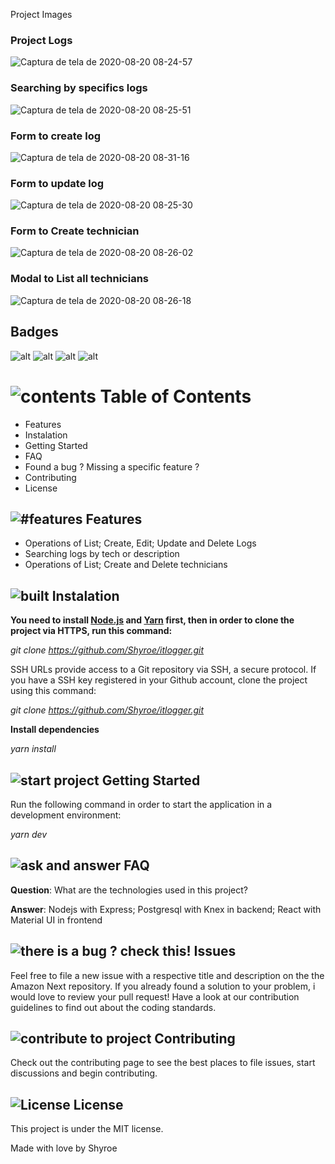 ﻿Project Images

### Project Logs

![Captura de tela de 2020-08-20 08-24-57](https://user-images.githubusercontent.com/32007101/90766078-5de3d800-e2c1-11ea-9b2d-13c4ab213f62.png)

### Searching by specifics logs

![Captura de tela de 2020-08-20 08-25-51](https://user-images.githubusercontent.com/32007101/90766160-7eac2d80-e2c1-11ea-9157-9a918b2073bd.png)

### Form to create log

![Captura de tela de 2020-08-20 08-31-16](https://user-images.githubusercontent.com/32007101/90766216-94215780-e2c1-11ea-8596-ad9d8054e176.png)

### Form to update log

![Captura de tela de 2020-08-20 08-25-30](https://user-images.githubusercontent.com/32007101/90766285-af8c6280-e2c1-11ea-8c98-c381be50d025.png)

### Form to Create technician

![Captura de tela de 2020-08-20 08-26-02](https://user-images.githubusercontent.com/32007101/90766350-c2069c00-e2c1-11ea-9460-634d6af35bee.png)

### Modal to List all technicians

![Captura de tela de 2020-08-20 08-26-18](https://user-images.githubusercontent.com/32007101/90766409-d8145c80-e2c1-11ea-991f-d9c50c4582da.png)

## Badges

![alt](https://img.shields.io/badge/author-Shyroe-orange)
![alt](https://img.shields.io/badge/languages-4-orange)
![alt](https://img.shields.io/github/contributors/Shyroe/itlogger.svg?style=flat&color=orange)
![alt](https://img.shields.io/github/forks/Shyroe/itlogger.svg?color=orange)

# ![contents](https://img.icons8.com/color/40/000000/pin.png) Table of Contents

- Features
- Instalation
- Getting Started
- FAQ
- Found a bug ? Missing a specific feature ?
- Contributing
- License

## ![#features](https://img.icons8.com/color/30/000000/rocket.png) Features

- Operations of List; Create, Edit; Update and Delete Logs
- Searching logs by tech or description
- Operations of List; Create and Delete technicians

## ![built](https://img.icons8.com/color/30/000000/maintenance.png) Instalation

**You need to install [Node.js](https://nodejs.org/en/download/) and [Yarn](https://yarnpkg.com/) first, then in order to clone the project via HTTPS, run this command:**

_git clone https://github.com/Shyroe/itlogger.git_

SSH URLs provide access to a Git repository via SSH, a secure protocol. If you have a SSH key registered in your Github account, clone the project using this command:

_git clone https://github.com/Shyroe/itlogger.git_

**Install dependencies**

_yarn install_

## ![start project](https://img.icons8.com/color/30/000000/running--v1.png) Getting Started

Run the following command in order to start the application in a development environment:

_yarn dev_

## ![ask and answer](https://img.icons8.com/nolan/30/faq.png) FAQ

**Question**: What are the technologies used in this project?

**Answer**: Nodejs with Express; Postgresql with Knex in backend; React with Material UI in frontend

## ![there is a bug ? check this!](https://img.icons8.com/color/30/000000/mental-state.png) Issues

Feel free to file a new issue with a respective title and description on the the Amazon Next repository. If you already found a solution to your problem, i would love to review your pull request! Have a look at our contribution guidelines to find out about the coding standards.

## ![contribute to project](https://img.icons8.com/color/30/000000/hashtag-2.png) Contributing

Check out the contributing page to see the best places to file issues, start discussions and begin contributing.

## ![License](https://img.icons8.com/color/30/000000/book.png) License

This project is under the MIT license.

Made with love by Shyroe
